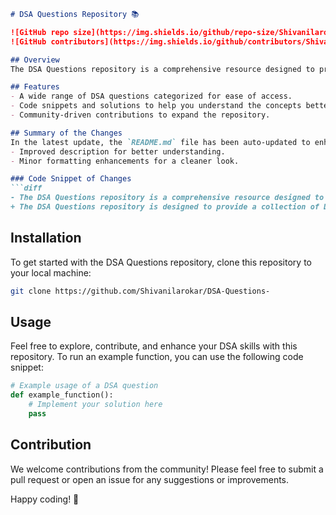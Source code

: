 ```markdown
# DSA Questions Repository 📚

![GitHub repo size](https://img.shields.io/github/repo-size/Shivanilarokar/DSA-Questions-) 
![GitHub contributors](https://img.shields.io/github/contributors/Shivanilarokar/DSA-Questions-)

## Overview
The DSA Questions repository is a comprehensive resource designed to provide a collection of Data Structures and Algorithms (DSA) questions to help you enhance your coding skills and prepare for technical interviews. This repository is perfect for both beginners and experienced programmers looking to improve their understanding of DSA concepts.

## Features
- A wide range of DSA questions categorized for ease of access.
- Code snippets and solutions to help you understand the concepts better.
- Community-driven contributions to expand the repository.

## Summary of the Changes
In the latest update, the `README.md` file has been auto-updated to enhance clarity and readability. The changes include:
- Improved description for better understanding.
- Minor formatting enhancements for a cleaner look.

### Code Snippet of Changes
```diff
- The DSA Questions repository is a comprehensive resource designed to provide a collection of Data Structures and Algorithms (DSA) questions to help you enhance your coding skills and prepare for technical interviews.
+ The DSA Questions repository is designed to provide a collection of Data Structures and Algorithms (DSA) questions to help you enhance your coding skills and prepare for technical interviews.
```

## Installation
To get started with the DSA Questions repository, clone this repository to your local machine:
```bash
git clone https://github.com/Shivanilarokar/DSA-Questions-
```

## Usage
Feel free to explore, contribute, and enhance your DSA skills with this repository. To run an example function, you can use the following code snippet:
```python
# Example usage of a DSA question
def example_function():
    # Implement your solution here
    pass
```

## Contribution
We welcome contributions from the community! Please feel free to submit a pull request or open an issue for any suggestions or improvements.

Happy coding! 🚀
```